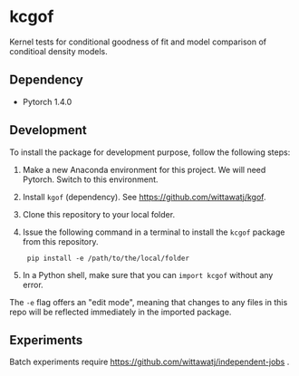 # kcgof

Kernel tests for conditional goodness of fit and model comparison of conditioal density models.

## Dependency 

* Pytorch 1.4.0

## Development

To install the package for development purpose, follow the following steps: 

1. Make a new Anaconda environment for this project. We will need Pytorch.
    Switch to this environment.
2. Install `kgof` (dependency). See https://github.com/wittawatj/kgof. 

2. Clone this repository to your local folder.  
3. Issue the following command in a terminal to install the `kcgof` package
    from this repository.

        pip install -e /path/to/the/local/folder

4. In a Python shell, make sure that you can `import kcgof` without any error.

The `-e` flag offers an "edit mode", meaning that changes to any files in this repo will be reflected immediately in the imported package.

## Experiments

Batch experiments require https://github.com/wittawatj/independent-jobs .